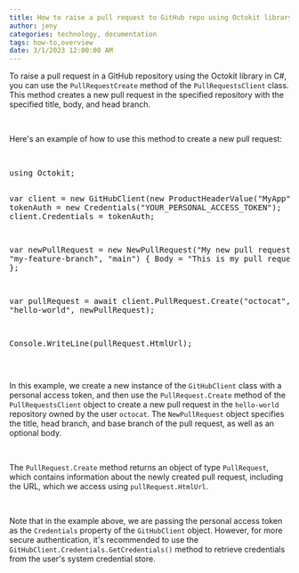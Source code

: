 ```yaml
---
title: How to raise a pull request to GitHub repo using Octokit library
author: jeny
categories: technology, documentation
tags: how-to,overview
date: 3/1/2023 12:00:00 AM
---
```



<p>To raise a pull request in a GitHub repository using the Octokit library in C#, you can use the <code style="color: var(--tw-prose-code);">PullRequestCreate</code> method of the <code style="color: var(--tw-prose-code);">PullRequestsClient</code> class. This method creates a new pull request in the specified repository with the specified title, body, and head branch.</p><p><br></p><p>Here's an example of how to use this method to create a new pull request:</p><p><br></p><pre class="ql-syntax" spellcheck="false">using Octokit;

var client = new GitHubClient(new ProductHeaderValue("MyApp"));
var tokenAuth = new Credentials("YOUR_PERSONAL_ACCESS_TOKEN");
client.Credentials = tokenAuth;

var newPullRequest = new NewPullRequest("My new pull request", "my-feature-branch", "main")
{
    Body = "This is my pull request body"
};

var pullRequest = await client.PullRequest.Create("octocat", "hello-world", newPullRequest);

Console.WriteLine(pullRequest.HtmlUrl);
</pre><p><br></p><p>In this example, we create a new instance of the <code style="color: var(--tw-prose-code);">GitHubClient</code> class with a personal access token, and then use the <code style="color: var(--tw-prose-code);">PullRequest.Create</code> method of the <code style="color: var(--tw-prose-code);">PullRequestsClient</code> object to create a new pull request in the <code style="color: var(--tw-prose-code);">hello-world</code> repository owned by the user <code style="color: var(--tw-prose-code);">octocat</code>. The <code style="color: var(--tw-prose-code);">NewPullRequest</code> object specifies the title, head branch, and base branch of the pull request, as well as an optional body.</p><p><br></p><p>The <code style="color: var(--tw-prose-code);">PullRequest.Create</code> method returns an object of type <code style="color: var(--tw-prose-code);">PullRequest</code>, which contains information about the newly created pull request, including the URL, which we access using <code style="color: var(--tw-prose-code);">pullRequest.HtmlUrl</code>.</p><p><br></p><p>Note that in the example above, we are passing the personal access token as the <code style="color: var(--tw-prose-code);">Credentials</code> property of the <code style="color: var(--tw-prose-code);">GitHubClient</code> object. However, for more secure authentication, it's recommended to use the <code style="color: var(--tw-prose-code);">GitHubClient.Credentials.GetCredentials()</code> method to retrieve credentials from the user's system credential store.</p>